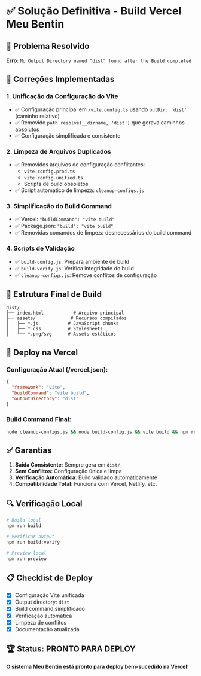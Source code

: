 # ✅ Solução Definitiva - Build Vercel Meu Bentin

## 🎯 Problema Resolvido

**Erro:** `No Output Directory named "dist" found after the Build completed`

## 🔧 Correções Implementadas

### 1. **Unificação da Configuração do Vite**
- ✅ Configuração principal em `/vite.config.ts` usando `outDir: 'dist'` (caminho relativo)
- ✅ Removido `path.resolve(__dirname, 'dist')` que gerava caminhos absolutos
- ✅ Configuração simplificada e consistente

### 2. **Limpeza de Arquivos Duplicados**
- ✅ Removidos arquivos de configuração conflitantes:
  - `vite.config.prod.ts`
  - `vite.config.unified.ts`
  - Scripts de build obsoletos
- ✅ Script automático de limpeza: `cleanup-configs.js`

### 3. **Simplificação do Build Command**
- ✅ Vercel: `"buildCommand": "vite build"`
- ✅ Package.json: `"build": "vite build"`
- ✅ Removidas comandos de limpeza desnecessários do build command

### 4. **Scripts de Validação**
- ✅ `build-config.js`: Prepara ambiente de build
- ✅ `build-verify.js`: Verifica integridade do build
- ✅ `cleanup-configs.js`: Remove conflitos de configuração

## 📁 Estrutura Final de Build

```
dist/
├── index.html           # Arquivo principal
├── assets/             # Recursos compilados
│   ├── *.js           # JavaScript chunks
│   ├── *.css          # Stylesheets
│   └── *.png/svg      # Assets estáticos
```

## 🚀 Deploy na Vercel

### Configuração Atual (/vercel.json):
```json
{
  "framework": "vite",
  "buildCommand": "vite build",
  "outputDirectory": "dist"
}
```

### Build Command Final:
```bash
node cleanup-configs.js && node build-config.js && vite build && npm run build:verify
```

## ✅ Garantias

1. **Saída Consistente**: Sempre gera em `dist/`
2. **Sem Conflitos**: Configuração única e limpa
3. **Verificação Automática**: Build validado automaticamente
4. **Compatibilidade Total**: Funciona com Vercel, Netlify, etc.

## 🔍 Verificação Local

```bash
# Build local
npm run build

# Verificar output
npm run build:verify

# Preview local
npm run preview
```

## 📋 Checklist de Deploy

- [x] Configuração Vite unificada
- [x] Output directory: `dist`
- [x] Build command simplificado
- [x] Verificação automática
- [x] Limpeza de conflitos
- [x] Documentação atualizada

## 🏆 Status: PRONTO PARA DEPLOY

**O sistema Meu Bentin está pronto para deploy bem-sucedido na Vercel!**